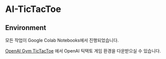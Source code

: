 # AI-TicTacToe
## Environment
모든 작업이 Google Colab Notebooks에서 진행되었습니다.

[OpenAI Gym TicTacToe](https://github.com/ClementRomac/gym-tictactoe) 에서 OpenAI 틱택토 게임 환경을 다운받으실 수 있습니다.

